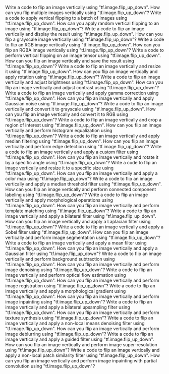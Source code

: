 Write a code to flip an image vertically using "tf.image.flip_up_down".
How can you flip multiple images vertically using "tf.image.flip_up_down"?
Write a code to apply vertical flipping to a batch of images using "tf.image.flip_up_down".
How can you apply random vertical flipping to an image using "tf.image.flip_up_down"?
Write a code to flip an image vertically and display the result using "tf.image.flip_up_down".
How can you flip a grayscale image vertically using "tf.image.flip_up_down"?
Write a code to flip an RGB image vertically using "tf.image.flip_up_down".
How can you flip an RGBA image vertically using "tf.image.flip_up_down"?
Write a code to perform vertical flipping on an image tensor using "tf.image.flip_up_down".
How can you flip an image vertically and save the result using "tf.image.flip_up_down"?
Write a code to flip an image vertically and resize it using "tf.image.flip_up_down".
How can you flip an image vertically and apply rotation using "tf.image.flip_up_down"?
Write a code to flip an image vertically and adjust brightness using "tf.image.flip_up_down".
How can you flip an image vertically and adjust contrast using "tf.image.flip_up_down"?
Write a code to flip an image vertically and apply gamma correction using "tf.image.flip_up_down".
How can you flip an image vertically and apply Gaussian noise using "tf.image.flip_up_down"?
Write a code to flip an image vertically and convert it to grayscale using "tf.image.flip_up_down".
How can you flip an image vertically and convert it to RGB using "tf.image.flip_up_down"?
Write a code to flip an image vertically and crop a region of interest using "tf.image.flip_up_down".
How can you flip an image vertically and perform histogram equalization using "tf.image.flip_up_down"?
Write a code to flip an image vertically and apply median filtering using "tf.image.flip_up_down".
How can you flip an image vertically and perform edge detection using "tf.image.flip_up_down"?
Write a code to flip an image vertically and apply a custom filter using "tf.image.flip_up_down".
How can you flip an image vertically and rotate it by a specific angle using "tf.image.flip_up_down"?
Write a code to flip an image vertically and resize it to a specific size using "tf.image.flip_up_down".
How can you flip an image vertically and apply a color map using "tf.image.flip_up_down"?
Write a code to flip an image vertically and apply a median threshold filter using "tf.image.flip_up_down".
How can you flip an image vertically and perform connected component labeling using "tf.image.flip_up_down"?
Write a code to flip an image vertically and apply morphological operations using "tf.image.flip_up_down".
How can you flip an image vertically and perform template matching using "tf.image.flip_up_down"?
Write a code to flip an image vertically and apply a bilateral filter using "tf.image.flip_up_down".
How can you flip an image vertically and apply a Laplacian filter using "tf.image.flip_up_down"?
Write a code to flip an image vertically and apply a Sobel filter using "tf.image.flip_up_down".
How can you flip an image vertically and perform image segmentation using "tf.image.flip_up_down"?
Write a code to flip an image vertically and apply a mean filter using "tf.image.flip_up_down".
How can you flip an image vertically and apply a Gaussian filter using "tf.image.flip_up_down"?
Write a code to flip an image vertically and perform background subtraction using "tf.image.flip_up_down".
How can you flip an image vertically and perform image denoising using "tf.image.flip_up_down"?
Write a code to flip an image vertically and perform optical flow estimation using "tf.image.flip_up_down".
How can you flip an image vertically and perform image registration using "tf.image.flip_up_down"?
Write a code to flip an image vertically and apply a morphological gradient using "tf.image.flip_up_down".
How can you flip an image vertically and perform image inpainting using "tf.image.flip_up_down"?
Write a code to flip an image vertically and apply a bilateral upsampling filter using "tf.image.flip_up_down".
How can you flip an image vertically and perform texture synthesis using "tf.image.flip_up_down"?
Write a code to flip an image vertically and apply a non-local means denoising filter using "tf.image.flip_up_down".
How can you flip an image vertically and perform image deblurring using "tf.image.flip_up_down"?
Write a code to flip an image vertically and apply a guided filter using "tf.image.flip_up_down".
How can you flip an image vertically and perform image super-resolution using "tf.image.flip_up_down"?
Write a code to flip an image vertically and apply a non-local patch similarity filter using "tf.image.flip_up_down".
How can you flip an image vertically and perform image inpainting with partial convolution using "tf.image.flip_up_down"?